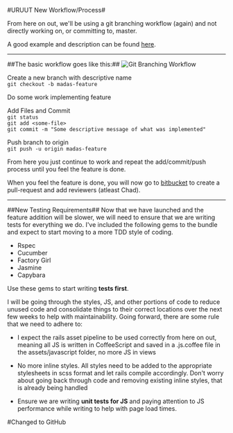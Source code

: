 #URUUT New Workflow/Process#

From here on out, we'll be using a git branching workflow (again) and not directly working on, or committing to, master.

A good example and description can be found [here][1].       
***
##The basic workflow goes like this:##
![](https://www.atlassian.com/git/workflows/pageSections/00/contentFullWidth/0/tabs/01/pageSections/07/contentFullWidth/0/content_files/file0/document/git-workflow-feature-branch-1.png "Git Branching Workflow")

Create a new branch with descriptive name  
`git checkout -b madas-feature`

Do some work implementing feature  

Add Files and Commit  
`git status`  
`git add <some-file>`  
`git commit -m "Some descriptive message of what was implemented"`

Push branch to origin  
`git push -u origin madas-feature`  

From here you just continue to work and repeat the add/commit/push process until you feel the feature is done.  

When you feel the feature is done, you will now go to [bitbucket][2] to create a pull-request and add reviewers (atleast Chad).  
***

##New Testing Requirements##
Now that we have launched and the feature addition will be slower, we will need to ensure that we are writing tests for everything we do.  I've included the following gems to the bundle and expect to start moving to a more TDD style of coding.

* Rspec
* Cucumber
* Factory Girl
* Jasmine
* Capybara

Use these gems to start writing **tests first**.  

I will be going through the styles, JS, and other portions of code to reduce unused code and consolidate things to their correct locations over the next few weeks to help with maintainability.  Going forward, there are some rule that we need to adhere to:  

* I expect the rails asset pipeline to be used correctly from here on out, meaning all JS is written in CoffeeScript and saved in a .js.coffee file in the assets/javascript folder, no more JS in views

* No more inline styles.  All styles need to be added to the appropriate stylesheets in scss format and let rails compile accordingly.  Don't worry about going back through code and removing existing inline styles, that is already being handled

* Ensure we are writing **unit tests for JS** and paying attention to JS performance while writing to help with page load times.  





[1]: https://www.atlassian.com/git/workflows#!workflow-feature-branch
[2]: https://bitbucket.org/chaddy81/crowdfundproject-dev/pull-request/new

#Changed to GitHub